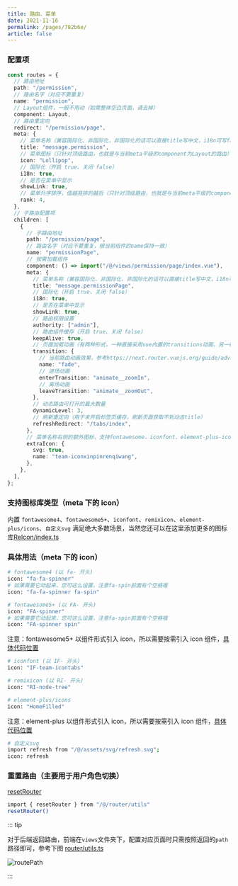 ```yaml
---
title: 路由、菜单
date: 2021-11-16
permalink: /pages/782b6e/
article: false
---
```


### 配置项

```ts
const routes = {
  // 路由地址
  path: "/permission",
  // 路由名字（对应不要重复）
  name: "permission",
  // Layout组件，一般不用动（如需整体空白页面，请去掉）
  component: Layout,
  // 路由重定向
  redirect: "/permission/page",
  meta: {
    // 菜单名称（兼容国际化、非国际化，非国际化的话可以直接title写中文，i18n可写false，也可直接不加i18n这个字段）
    title: "message.permission",
    // 菜单图标（只针对顶级路由，也就是与当前meta平级的component为Layout的路由）
    icon: "Lollipop",
    // 国际化（开启 true、关闭 false）
    i18n: true,
    // 是否在菜单中显示
    showLink: true,
    // 菜单升序排序，值越高排的越后（只针对顶级路由，也就是与当前meta平级的component为Layout的路由）
    rank: 4,
  },
  // 子路由配置项
  children: [
    {
      // 子路由地址
      path: "/permission/page",
      // 路由名字（对应不要重复，根当前组件的name保持一致）
      name: "permissionPage",
      // 按需加载组件
      component: () => import("/@/views/permission/page/index.vue"),
      meta: {
        // 菜单名称（兼容国际化、非国际化，非国际化的话可以直接title写中文，i18n可写false，也可直接不加i18n这个字段）
        title: "message.permissionPage",
        // 国际化（开启 true、关闭 false）
        i18n: true,
        // 是否在菜单中显示
        showLink: true,
        // 路由权限设置
        authority: ["admin"],
        // 路由组件缓存（开启 true、关闭 false）
        keepAlive: true,
        // 页面加载动画（有两种形式，一种直接采用vue内置的transitions动画，另一种是使用animate.css写进、离场动画）
        transition: {
          // 当前路由动画效果，参考https://next.router.vuejs.org/guide/advanced/transitions.html#transitions
          name: "fade",
          // 进场动画
          enterTransition: "animate__zoomIn",
          // 离场动画
          leaveTransition: "animate__zoomOut",
        },
        // 动态路由可打开的最大数量
        dynamicLevel: 3,
        // 刷新重定向（用于未开启标签页缓存，刷新页面获取不到动态title）
        refreshRedirect: "/tabs/index",
      },
      // 菜单名称右侧的额外图标，支持fontawesome、iconfont、element-plus-icon
      extraIcon: {
        svg: true,
        name: "team-iconxinpinrenqiwang",
      },
    },
  ],
};
```

### 支持图标库类型（meta 下的 icon）

内置 `fontawesome4`、`fontawesome5+`、`iconfont`、`remixicon`、`element-plus/icons`、`自定义svg` 满足绝大多数场景，当然您还可以在这里添加更多的图标库[ReIcon/index.ts](https://gitee.com/yiming_chang/vue-pure-admin/blob/main/src/components/ReIcon/index.ts) <Badge text="代码"/>

### 具体用法（meta 下的 icon）

```sh
# fontawesome4 (以 fa- 开头)
icon: "fa-fa-spinner"
# 如果需要它动起来，您可这么设置，注意fa-spin前面有个空格哦
icon: "fa-fa-spinner fa-spin"
```

```sh
# fontawesome5+ (以 FA- 开头)
icon: "FA-spinner"
# 如果需要它动起来，您可这么设置，注意fa-spin前面有个空格哦
icon: "FA-spinner spin"
```

注意：fontawesome5+ 以组件形式引入 icon，所以需要按需引入 icon 组件，[具体代码位置](https://gitee.com/yiming_chang/vue-pure-admin/blob/main/src/plugins/fontawesome/index.ts#L9) <Badge text="代码"/>

```sh
# iconfont (以 IF- 开头)
icon: "IF-team-icontabs"
```

```sh
# remixicon (以 RI- 开头)
icon: "RI-node-tree"
```

```sh
# element-plus/icons
icon: "HomeFilled"
```

注意：element-plus 以组件形式引入 icon，所以需要按需引入 icon 组件，[具体代码位置](https://gitee.com/yiming_chang/vue-pure-admin/blob/main/src/plugins/element-plus/index.ts#L103) <Badge text="代码"/>

```sh
# 自定义svg
import refresh from "/@/assets/svg/refresh.svg";
icon: refresh
```

### 重置路由（主要用于用户角色切换）

[resetRouter](https://gitee.com/yiming_chang/vue-pure-admin/blob/main/src/router/utils.ts#L97) <Badge text="代码"/>

```sh
import { resetRouter } from "/@/router/utils"
resetRouter()
```

::: tip

对于后端返回路由，前端在`views`文件夹下，配置对应页面时只需按照返回的`path`路径即可，参考下图 [router/utils.ts](https://gitee.com/yiming_chang/vue-pure-admin/blob/main/src/router/utils.ts#L212) <Badge text="代码"/>

![routePath](/img/guide/routePath.png)

:::
